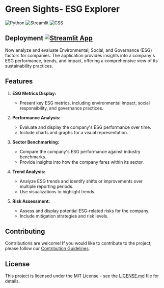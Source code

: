# Green Sights- ESG Explorer

![Python](https://img.shields.io/badge/python-3670A0?style=for-the-badge&logo=python&logoColor=ffdd54)
![Streamlit](https://img.shields.io/badge/Streamlit-FF4B4B.svg?style=for-the-badge&logo=Streamlit&logoColor=white)
![CSS](https://img.shields.io/badge/CSS3-1572B6.svg?style=for-the-badge&logo=CSS3&logoColor=white)
## Deployment  [![Streamlit App](https://static.streamlit.io/badges/streamlit_badge_black_white.svg)](https://greensights.streamlit.app/)



Now analyze and evaluate Environmental, Social, and Governance (ESG) factors for companies. The application provides insights into a company's ESG performance, trends, and impact, offering a comprehensive view of its sustainability practices.

## Features

1. **ESG Metrics Display:**
   - Present key ESG metrics, including environmental impact, social responsibility, and governance practices.

2. **Performance Analysis:**
   - Evaluate and display the company's ESG performance over time.
   - Include charts and graphs for a visual representation.

3. **Sector Benchmarking:**
   - Compare the company's ESG performance against industry benchmarks.
   - Provide insights into how the company fares within its sector.

4. **Trend Analysis:**
   - Analyze ESG trends and identify shifts or improvements over multiple reporting periods.
   - Use visualizations to highlight trends.

5. **Risk Assessment:**
   - Assess and display potential ESG-related risks for the company.
   - Include mitigation strategies and risk levels.


## Contributing

Contributions are welcome! If you would like to contribute to the project, please follow our [Contribution Guidelines](CONTRIBUTING.md).

## License

This project is licensed under the MIT License - see the [LICENSE.md](LICENSE.md) file for details.

